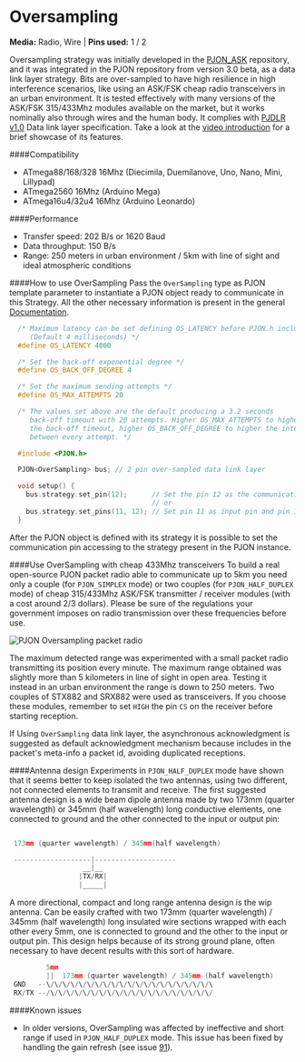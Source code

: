 # Oversampling

**Media:** Radio, Wire |
**Pins used:** 1 / 2

Oversampling strategy was initially developed in the [PJON_ASK](https://github.com/gioblu/PJON_ASK) repository, and it was integrated in the PJON repository from version 3.0 beta, as a data link layer strategy. Bits are over-sampled to have high resilience in high interference scenarios, like using an ASK/FSK cheap radio transceivers in an urban environment. It is tested effectively with many versions of the ASK/FSK 315/433Mhz modules available on the market, but it works nominally also through wires and the human body. It complies with [PJDLR v1.0](/strategies/OverSampling/specification/PJDLR-specification-v1.0.md) Data link layer specification. Take a look at the [video introduction](https://www.youtube.com/watch?v=G1ckfsMzPns) for a brief showcase of its features. 

####Compatibility
- ATmega88/168/328 16Mhz (Diecimila, Duemilanove, Uno, Nano, Mini, Lillypad)
- ATmega2560 16Mhz (Arduino Mega)
- ATmega16u4/32u4 16Mhz (Arduino Leonardo)

####Performance
- Transfer speed: 202 B/s or 1620 Baud
- Data throughput: 150 B/s
- Range: 250 meters in urban environment / 5km with line of sight and ideal atmospheric conditions

####How to use OverSampling
Pass the `OverSampling` type as PJON template parameter to instantiate a PJON object ready to communicate in this Strategy. All the other necessary information is present in the general [Documentation](https://github.com/gioblu/PJON/wiki/Documentation).
```cpp  
  /* Maximum latency can be set defining OS_LATENCY before PJON.h inclusion
     (Default 4 milliseconds) */
  #define OS_LATENCY 4000

  /* Set the back-off exponential degree */
  #define OS_BACK_OFF_DEGREE 4

  /* Set the maximum sending attempts */
  #define OS_MAX_ATTEMPTS 20

  /* The values set above are the default producing a 3.2 seconds
     back-off timeout with 20 attempts. Higher OS_MAX_ATTEMPTS to higher
     the back-off timeout, higher OS_BACK_OFF_DEGREE to higher the interval
     between every attempt. */

  #include <PJON.h>

  PJON<OverSampling> bus; // 2 pin over-sampled data link layer

  void setup() {
    bus.strategy.set_pin(12);      // Set the pin 12 as the communication pin
                                   // or
    bus.strategy.set_pins(11, 12); // Set pin 11 as input pin and pin 12 as output pin  
  }  
```
After the PJON object is defined with its strategy it is possible to set the communication pin accessing to the strategy present in the PJON instance.

####Use OverSampling with cheap 433Mhz transceivers
To build a real open-source PJON packet radio able to communicate up to 5km you need only a couple (for `PJON_SIMPLEX` mode) or two couples (for `PJON_HALF_DUPLEX` mode) of cheap 315/433Mhz ASK/FSK transmitter / receiver modules (with a cost around 2/3 dollars). Please be sure of the regulations your government imposes on radio transmission over these frequencies before use.

![PJON Oversampling packet radio](http://www.gioblu.com/PJON/PJON-OverSampling-packet-radio-STX882-SRX882.jpg)

The maximum detected range was experimented with a small packet radio transmitting its position every minute. The maximum range obtained was slightly more than 5 kilometers in line of sight in open area. Testing it instead in an urban environment the range is down to 250 meters. Two couples of STX882 and SRX882 were used as transceivers. If you choose these modules, remember to set `HIGH` the pin `CS` on the receiver before starting reception.

If Using `OverSampling` data link layer, the asynchronous acknowledgment is suggested as default acknowledgment mechanism because includes in the packet's meta-info a packet id, avoiding duplicated receptions.

####Antenna design
Experiments in `PJON_HALF_DUPLEX` mode have shown that it seems better to keep isolated the two antennas, using two different, not connected elements to transmit and receive. The first suggested antenna design is a wide beam dipole antenna made by two 173mm (quarter wavelength) or 345mm (half wavelength) long conductive elements, one connected to ground and the other connected to the input or output pin:
```cpp  

 173mm (quarter wavelength) / 345mm(half wavelength)

 -------------------|--------------------
                  __|__
                 |TX/RX|
                 |_____|

```
A more directional, compact and long range antenna design is the wip antenna. Can be easily crafted with two 173mm (quarter wavelength) / 345mm (half wavelength) long insulated wire sections wrapped with each other every 5mm, one is connected to ground and the other to the input or output pin. This design helps because of its strong ground plane, often necessary to have decent results with this sort of hardware.
```cpp  
         5mm
         ||  173mm (quarter wavelength) / 345mm (half wavelength)
 GND   --\/\/\/\/\/\/\/\/\/\/\/\/\/\/\/\/\/\/\/\/\
 RX/TX --/\/\/\/\/\/\/\/\/\/\/\/\/\/\/\/\/\/\/\/\/
```

####Known issues
- In older versions, OverSampling was affected by ineffective and short range if used in `PJON_HALF_DUPLEX` mode. This issue has been fixed by handling the gain refresh (see issue [91](https://github.com/gioblu/PJON/issues/91)).
